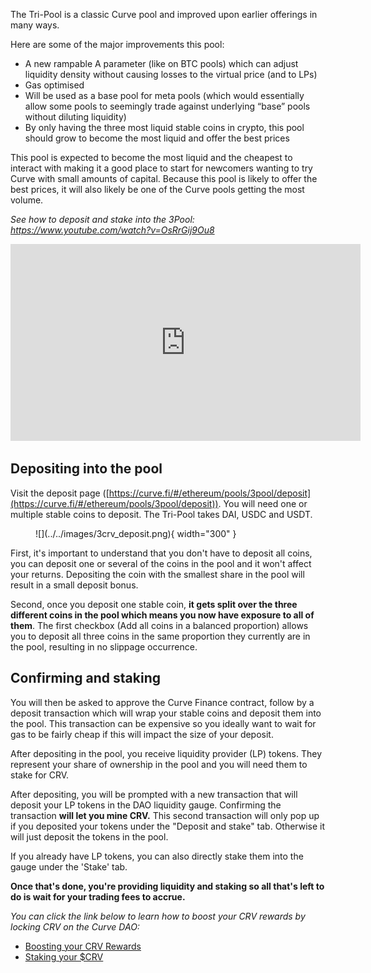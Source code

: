 The Tri-Pool is a classic Curve pool and improved upon earlier offerings in many ways.

Here are some of the major improvements this pool:

*   A new rampable A parameter (like on BTC pools) which can adjust liquidity density without causing losses to the virtual price (and to LPs)
*   Gas optimised
*   Will be used as a base pool for meta pools (which would essentially allow some pools to seemingly trade against underlying “base” pools without diluting liquidity)
*   By only having the three most liquid stable coins in crypto, this pool should grow to become the most liquid and offer the best prices
    
This pool is expected to become the most liquid and the cheapest to interact with making it a good place to start for newcomers wanting to try Curve with small amounts of capital. Because this pool is likely to offer the best prices, it will also likely be one of the Curve pools getting the most volume.

*See how to deposit and stake into the 3Pool: https://www.youtube.com/watch?v=OsRrGij9Ou8*

<iframe width="560" height="315" src="https://www.youtube.com/embed/OsRrGij9Ou8?si=zglQ5gl1J9LkbLPY" title="YouTube video player" frameborder="0" allow="accelerometer; autoplay; clipboard-write; encrypted-media; gyroscope; picture-in-picture; web-share" referrerpolicy="strict-origin-when-cross-origin" allowfullscreen></iframe>

## **Depositing into the pool**

Visit the deposit page ([https://curve.fi/#/ethereum/pools/3pool/deposit](https://curve.fi/#/ethereum/pools/3pool/deposit)). You will need one or multiple stable coins to deposit. The Tri-Pool takes DAI, USDC and USDT.

<figure markdown>
  ![](../../images/3crv_deposit.png){ width="300" }
  <figcaption></figcaption>
</figure>

First, it's important to understand that you don't have to deposit all coins, you can deposit one or several of the coins in the pool and it won't affect your returns. Depositing the coin with the smallest share in the pool will result in a small deposit bonus.

Second, once you deposit one stable coin, **it gets split over the three different coins in the pool which means you now have exposure to all of them**. The first checkbox (Add all coins in a balanced proportion) allows you to deposit all three coins in the same proportion they currently are in the pool, resulting in no slippage occurrence.

## **Confirming and staking**

You will then be asked to approve the Curve Finance contract, follow by a deposit transaction which will wrap your stable coins and deposit them into the pool. This transaction can be expensive so you ideally want to wait for gas to be fairly cheap if this will impact the size of your deposit.

After depositing in the pool, you receive liquidity provider (LP) tokens. They represent your share of ownership in the pool and you will need them to stake for CRV.

After depositing, you will be prompted with a new transaction that will deposit your LP tokens in the DAO liquidity gauge. Confirming the transaction **will let you mine CRV.** This second transaction will only pop up if you deposited your tokens under the "Deposit and stake" tab. Otherwise it will just deposit the tokens in the pool.

If you already have LP tokens, you can also directly stake them into the gauge under the 'Stake' tab.

**Once that's done, you're providing liquidity and staking so all that's left to do is wait for your trading fees to accrue.**

*You can click the link below to learn how to boost your CRV rewards by locking CRV on the Curve DAO:*

- [Boosting your CRV Rewards](./../../reward-gauges/boosting-your-crv-rewards.md)
- [Staking your $CRV](./../../vecrv/locking-your-crv.md)


​

